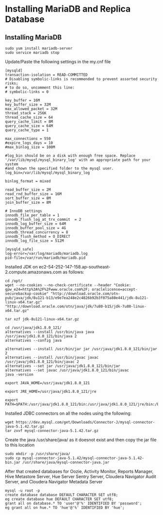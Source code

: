 # Installing MariaDB and Replica Database
## Installing MariaDB

```
sudo yum install mariadb-server
sudo service mariadb stop
```
Update/Paste the following settings in the my.cnf file
```
[mysqld]
transaction-isolation = READ-COMMITTED
# Disabling symbolic-links is recommended to prevent assorted security risks;
# to do so, uncomment this line:
# symbolic-links = 0

key_buffer = 16M
key_buffer_size = 32M
max_allowed_packet = 32M
thread_stack = 256K
thread_cache_size = 64
query_cache_limit = 8M
query_cache_size = 64M
query_cache_type = 1

max_connections = 550
#expire_logs_days = 10
#max_binlog_size = 100M

#log_bin should be on a disk with enough free space. Replace '/var/lib/mysql/mysql_binary_log' with an appropriate path for your system
#and chown the specified folder to the mysql user.
log_bin=/var/lib/mysql/mysql_binary_log

binlog_format = mixed

read_buffer_size = 2M
read_rnd_buffer_size = 16M
sort_buffer_size = 8M
join_buffer_size = 8M

# InnoDB settings
innodb_file_per_table = 1
innodb_flush_log_at_trx_commit  = 2
innodb_log_buffer_size = 64M
innodb_buffer_pool_size = 4G
innodb_thread_concurrency = 8
innodb_flush_method = O_DIRECT
innodb_log_file_size = 512M

[mysqld_safe]
log-error=/var/log/mariadb/mariadb.log
pid-file=/var/run/mariadb/mariadb.pid
```

Installed JDK on ec2-54-252-147-158.ap-southeast-2.compute.amazonaws.com as follows:
```
cd /opt/
wget --no-cookies --no-check-certificate --header "Cookie: gpw_e24=http%3A%2F%2Fwww.oracle.com%2F; oraclelicense=accept-securebackup-cookie" "http://download.oracle.com/otn-pub/java/jdk/8u121-b13/e9e7ea248e2c4826b92b3f075a80e441/jdk-8u121-linux-x64.tar.gz"
"http://download.oracle.com/otn/java/jdk/7u80-b15/jdk-7u80-linux-x64.tar.gz"

tar xzf jdk-8u121-linux-x64.tar.gz

cd /usr/java/jdk1.8.0_121/
alternatives --install /usr/bin/java java /usr/java/jdk1.8.0_121/bin/java 2
alternatives --config java

alternatives --install /usr/bin/jar jar /usr/java/jdk1.8.0_121/bin/jar 2
alternatives --install /usr/bin/javac javac /usr/java/jdk1.8.0_121/bin/javac 2
alternatives --set jar /usr/java/jdk1.8.0_121/bin/jar
alternatives --set javac /usr/java/jdk1.8.0_121/bin/javac
java -version

export JAVA_HOME=/usr/java/jdk1.8.0_121

export JRE_HOME=/usr/java/jdk1.8.0_121/jre

export PATH=$PATH:/usr/java/jdk1.8.0_121/bin:/usr/java/jdk1.8.0_121/jre/bin:/bin
```

Installed JDBC connectors on all the nodes using the following:
```
wget https://dev.mysql.com/get/Downloads/Connector-J/mysql-connector-java-5.1.42.tar.gz
tar zxvf mysql-connector-java-5.1.42.tar.gz
```

Create the java /usr/share/java/ as it doesnot exist and then copy the jar file to this location
```
sudo mkdir -p /usr/share/java/
sudo cp mysql-connector-java-5.1.42/mysql-connector-java-5.1.42-bin.jar /usr/share/java/mysql-connector-java.jar
```

After that created databases for Oozie, Activity Monitor, Reports Manager, Hive Metastore Server, Hue Server Sentry Server, Cloudera Navigator Audit Server, and Cloudera Navigator Metadata Server
```
mysql -u root -p
create database database DEFAULT CHARACTER SET utf8;
eg create database hue DEFAULT CHARACTER SET utf8;
grant all on database.* TO 'user'@'%' IDENTIFIED BY 'password';
eg grant all on hue.* TO 'hue'@'%' IDENTIFIED BY 'hue';
```